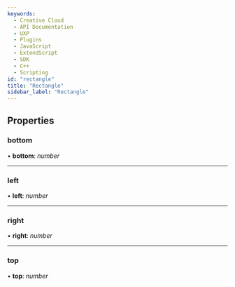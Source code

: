 ```yaml
---
keywords:
  - Creative Cloud
  - API Documentation
  - UXP
  - Plugins
  - JavaScript
  - ExtendScript
  - SDK
  - C++
  - Scripting
id: "rectangle"
title: "Rectangle"
sidebar_label: "Rectangle"
---
```


## Properties

###  bottom

• **bottom**: *number*

___

###  left

• **left**: *number*

___

###  right

• **right**: *number*

___

###  top

• **top**: *number*
